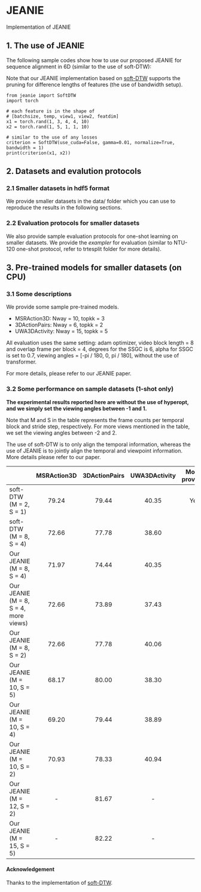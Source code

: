 # JEANIE
Implementation of JEANIE

## 1. The use of JEANIE

The following sample codes show how to use our proposed JEANIE for sequence alignment in 6D (similar to the use of soft-DTW):

Note that our JEANIE implementation based on [soft-DTW](https://github.com/Maghoumi/pytorch-softdtw-cuda) supports the pruning for difference lengths of features (the use of bandwidth setup).

```
from jeanie import SoftDTW
import torch

# each feature is in the shape of
# [batchsize, temp, view1, view2, featdim]
x1 = torch.rand(1, 3, 4, 4, 10)
x2 = torch.rand(1, 5, 1, 1, 10)

# similar to the use of any losses
criterion = SoftDTW(use_cuda=False, gamma=0.01, normalize=True, bandwidth = 1)
print(criterion(x1, x2))
```

## 2. Datasets and evalution protocols

### 2.1 Smaller datasets in hdf5 format

We provide smaller datasets in the data/ folder which you can use to reproduce the results in the following sections.

### 2.2 Evaluation protocols for smaller datasets

We also provide sample evaluation protocols for one-shot learning on smaller datasets. We provide the *exampler* for evaluation (similar to NTU-120 one-shot protocol, refer to trtesplit folder for more details).

## 3. Pre-trained models for smaller datasets (on CPU)

### 3.1 Some descriptions

We provide some sample pre-trained models. 

- MSRAction3D: Nway = 10, topkk = 3
- 3DActionPairs: Nway = 6, topkk = 2
- UWA3DActivity: Nway = 15, topkk = 5

All evaluation uses the same setting: adam optimizer, video block length = 8 and overlap frame per block = 4, degrees for the SSGC is 6, alpha for SSGC is set to 0.7, viewing angles = [-pi / 180, 0, pi / 180], without the use of transformer.

For more details, please refer to our JEANIE paper.

### 3.2 Some performance on sample datasets (1-shot only)

**The experimental results reported here are without the use of hyperopt, and we simply set the viewing angles between -1 and 1.**

Note that M and S in the table represents the frame counts per temporal block and stride step, respectively. For more views mentioned in the table, we set the viewing angles between -2 and 2.

The use of soft-DTW is to only align the temporal information, whereas the use of JEANIE is to jointly align the temporal and viewpoint information. More details please refer to our paper.

|   | MSRAction3D | 3DActionPairs | UWA3DActivity | Model provided|
| ------------- | :---: | :---: | :---: | :---: |
| soft-DTW (M = 2, S = 1)  |  79.24 |  79.44 |  40.35 | Yes |
| soft-DTW (M = 8, S = 4)  | 72.66  |  77.78 |  38.60 | |
| Our JEANIE (M = 8, S = 4)  |  71.97 |  74.44 |  40.35 | |
| Our JEANIE (M = 8, S = 4, more views)  |  72.66 |  73.89 |  37.43 | |
| Our JEANIE (M = 8, S = 2) | 72.66  |  77.78 | 40.06  | |
| Our JEANIE (M = 10, S = 5) |  68.17 |  80.00 |  38.30 | |
| Our JEANIE (M = 10, S = 4) |  69.20 |  79.44 |  38.89 | |
| Our JEANIE (M = 10, S = 2) |  70.93 |  78.33 |  40.94 | |
| Our JEANIE (M = 12, S = 2) |  - |  81.67 |  - | |
| Our JEANIE (M = 15, S = 5) |  - |  82.22 | -  | |

#### Acknowledgement
Thanks to the implementation of [soft-DTW](https://github.com/Maghoumi/pytorch-softdtw-cuda).
